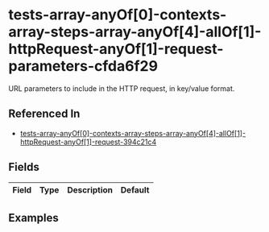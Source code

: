 
# tests-array-anyOf[0]-contexts-array-steps-array-anyOf[4]-allOf[1]-httpRequest-anyOf[1]-request-parameters-cfda6f29

URL parameters to include in the HTTP request, in key/value format.

## Referenced In

- [tests-array-anyOf[0]-contexts-array-steps-array-anyOf[4]-allOf[1]-httpRequest-anyOf[1]-request-394c21c4](/docs/references/schemas/tests-array-anyof-0--contexts-array-steps-array-anyof-4--allof-1--httprequest-anyof-1--request-394c21c4)

## Fields

Field | Type | Description | Default
:-- | :-- | :-- | :--

## Examples
